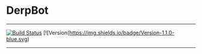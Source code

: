 # **DerpBot**
-----
[![Build Status](https://travis-ci.com/Justin2528/DerpBot.svg?branch=master)](https://travis-ci.com/Justin2528/DerpBot) 
[![Version(https://img.shields.io/badge/Version-1.1.0-blue.svg)


-----
